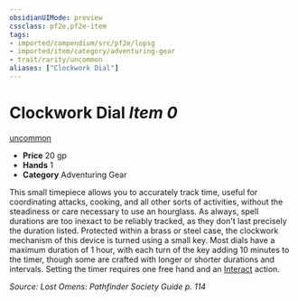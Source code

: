 ```yaml
---
obsidianUIMode: preview
cssclass: pf2e,pf2e-item
tags:
- imported/compendium/src/pf2e/lopsg
- imported/item/category/adventuring-gear
- trait/rarity/uncommon
aliases: ["Clockwork Dial"]
---
```

# Clockwork Dial *Item 0*  
[uncommon](uncommon.md)  

- **Price** 20 gp
- **Hands** 1
- **Category** Adventuring Gear

This small timepiece allows you to accurately track time, useful for coordinating attacks, cooking, and all other sorts of activities, without the steadiness or care necessary to use an hourglass. As always, spell durations are too inexact to be reliably tracked, as they don't last precisely the duration listed. Protected within a brass or steel case, the clockwork mechanism of this device is turned using a small key. Most dials have a maximum duration of 1 hour, with each turn of the key adding 10 minutes to the timer, though some are crafted with longer or shorter durations and intervals. Setting the timer requires one free hand and an [Interact](interact.md) action.

*Source: Lost Omens: Pathfinder Society Guide p. 114*